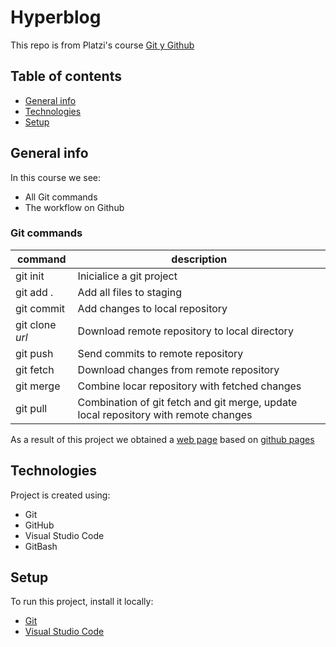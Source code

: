 # Hyperblog 
This repo is from Platzi's course [Git y Github](https://platzi.com/clases/git-github/)

## Table of contents
* [General info](#general-info)
* [Technologies](#technologies)
* [Setup](#setup)

## General info

In this course we see:
* All Git commands
* The workflow on Github

### Git commands
|command | description|
|-|-|
|git init | Inicialice a git project|
|git add . | Add all files to staging|
|git commit | Add changes to local repository|
|git clone _url_ | Download remote repository to local directory |
|git push | Send commits to remote repository|
|git fetch | Download changes from remote repository|
|git merge | Combine locar repository with fetched changes|
|git pull | Combination of git fetch and git merge, update local repository with remote changes|



As a result of this project we obtained a [web page](https://jesusrivera98.github.io/hyperblog/blogspot.html) based on [github pages](https://pages.github.com/)

	
## Technologies
Project is created using:
* Git
* GitHub
* Visual Studio Code
* GitBash
	
## Setup
To run this project, install it locally:

* [Git](https://git-scm.com/downloads)
* [Visual Studio Code](https://code.visualstudio.com/download)
